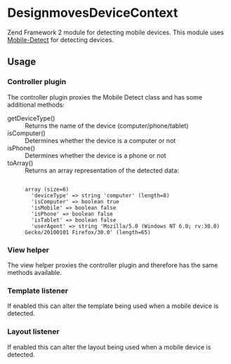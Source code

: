DesignmovesDeviceContext
========================

Zend Framework 2 module for detecting mobile devices. This module uses
[Mobile-Detect](https://github.com/serbanghita/Mobile-Detect) for detecting devices.

## Usage

### Controller plugin

The controller plugin proxies the Mobile Detect class and has some additional methods:
<dl>
  <dt>getDeviceType()</dt>
  <dd>Returns the name of the device (computer/phone/tablet)</dd>
  <dt>isComputer()</dt>
  <dd>Determines whether the device is a computer or not</dd>
  <dt>isPhone()</dt>
  <dd>Determines whether the device is a phone or not</dd>
  <dt>toArray()</dt>
  <dd>Returns an array representation of the detected data:
<pre><code>
array (size=6)
  'deviceType' => string 'computer' (length=8)
  'isComputer' => boolean true
  'isMobile' => boolean false
  'isPhone' => boolean false
  'isTablet' => boolean false
  'userAgent' => string 'Mozilla/5.0 (Windows NT 6.0; rv:30.0) Gecko/20100101 Firefox/30.0' (length=65)
</code></pre>
  </dd>
</dl>

### View helper

The view helper proxies the controller plugin and therefore has the same methods available.

### Template listener

If enabled this can alter the template being used when a mobile device is detected.

### Layout listener

If enabled this can alter the layout being used when a mobile device is detected.
